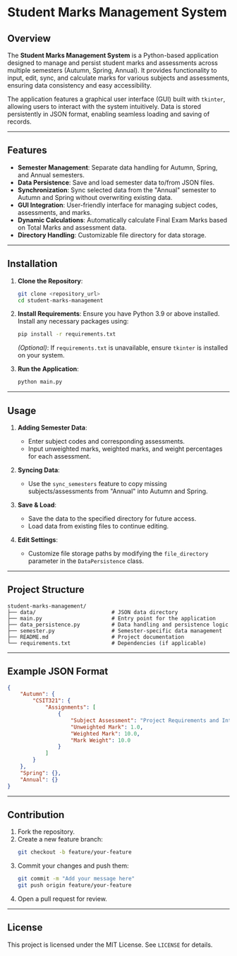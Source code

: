 # Student Marks Management System

## Overview
The **Student Marks Management System** is a Python-based application designed to manage and persist student marks and assessments across multiple semesters (Autumn, Spring, Annual). It provides functionality to input, edit, sync, and calculate marks for various subjects and assessments, ensuring data consistency and easy accessibility.

The application features a graphical user interface (GUI) built with `tkinter`, allowing users to interact with the system intuitively. Data is stored persistently in JSON format, enabling seamless loading and saving of records.

---

## Features
- **Semester Management**: Separate data handling for Autumn, Spring, and Annual semesters.
- **Data Persistence**: Save and load semester data to/from JSON files.
- **Synchronization**: Sync selected data from the "Annual" semester to Autumn and Spring without overwriting existing data.
- **GUI Integration**: User-friendly interface for managing subject codes, assessments, and marks.
- **Dynamic Calculations**: Automatically calculate Final Exam Marks based on Total Marks and assessment data.
- **Directory Handling**: Customizable file directory for data storage.

---

## Installation

1. **Clone the Repository**:
   ```bash
   git clone <repository_url>
   cd student-marks-management
   ```

2. **Install Requirements**:
   Ensure you have Python 3.9 or above installed. Install any necessary packages using:
   ```bash
   pip install -r requirements.txt
   ```

   *(Optional)*: If `requirements.txt` is unavailable, ensure `tkinter` is installed on your system.

3. **Run the Application**:
   ```bash
   python main.py
   ```

---

## Usage

1. **Adding Semester Data**:
   - Enter subject codes and corresponding assessments.
   - Input unweighted marks, weighted marks, and weight percentages for each assessment.

2. **Syncing Data**:
   - Use the `sync_semesters` feature to copy missing subjects/assessments from "Annual" into Autumn and Spring.

3. **Save & Load**:
   - Save the data to the specified directory for future access.
   - Load data from existing files to continue editing.

4. **Edit Settings**:
   - Customize file storage paths by modifying the `file_directory` parameter in the `DataPersistence` class.

---

## Project Structure

```
student-marks-management/
├── data/                        # JSON data directory
├── main.py                      # Entry point for the application
├── data_persistence.py          # Data handling and persistence logic
├── semester.py                  # Semester-specific data management
├── README.md                    # Project documentation
└── requirements.txt             # Dependencies (if applicable)
```

---

## Example JSON Format

```json
{
    "Autumn": {
        "CSIT321": {
            "Assignments": [
                {
                    "Subject Assessment": "Project Requirements and Interface Presentation",
                    "Unweighted Mark": 1.0,
                    "Weighted Mark": 10.0,
                    "Mark Weight": 10.0
                }
            ]
        }
    },
    "Spring": {},
    "Annual": {}
}
```

---

## Contribution

1. Fork the repository.
2. Create a new feature branch:
   ```bash
   git checkout -b feature/your-feature
   ```
3. Commit your changes and push them:
   ```bash
   git commit -m "Add your message here"
   git push origin feature/your-feature
   ```
4. Open a pull request for review.

---

## License

This project is licensed under the MIT License. See `LICENSE` for details.